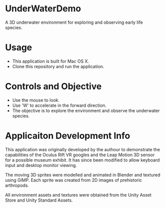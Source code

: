 # UnderWaterDemo
A 3D underwater environment for exploring and observing early life species.

# Usage
* This application is built for Mac OS X.
* Clone this repository and run the application.

# Controls and Objective
* Use the mouse to look.
* Use 'W' to accelerate in the forward direction.
* The objective is to explore the environment and observe the underwater species.

# Applicaiton Development Info
This application was originally developed by the authour to demonstrate the capabilities of the Oculus Rift VR googles and the Leap Motion 3D sensor for a possible museum exhibit. It has since been modified to allow keyboard input and desktop monitor viewing.

The moving 3D sprites were modelled and animated in Blender and textured using GIMP. Each sprite was created from 2D images of prehistoric arthropods.

All environment assets and textures were obtained from the Unity Asset Store and Unity Standard Assets.

